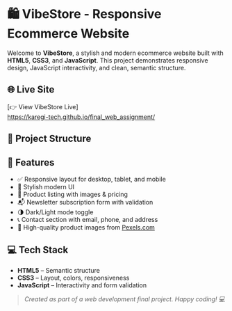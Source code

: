 # 🛍 VibeStore - Responsive Ecommerce Website

Welcome to **VibeStore**, a stylish and modern ecommerce website built with **HTML5**, **CSS3**, and **JavaScript**. This project demonstrates responsive design, JavaScript interactivity, and clean, semantic structure.

## 🌐 Live Site

[👉 View VibeStore Live]  
https://karegi-tech.github.io/final_web_assignment/
## 📁 Project Structure


## 📌 Features

- ✅ Responsive layout for desktop, tablet, and mobile
- 🎨 Stylish modern UI
- 🛒 Product listing with images & pricing
- 📬 Newsletter subscription form with validation
- 🌗 Dark/Light mode toggle
- 📞 Contact section with email, phone, and address
- 📸 High-quality product images from [Pexels.com](https://www.pexels.com/)

## 💻 Tech Stack

- **HTML5** – Semantic structure
- **CSS3** – Layout, colors, responsiveness
- **JavaScript** – Interactivity and form validation


> _Created as part of a web development final project. Happy coding! 💻_
